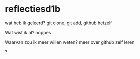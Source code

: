 # reflectiesd1b
wat heb ik geleerd?
git clone, git add, github hetzelf

Wat wist ik al?
noppes

Waarvan zou ik meer willen weten?
meer over github zelf leren

?